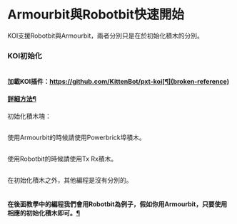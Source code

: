 # Armourbit與Robotbit快速開始

KOI支援Robotbit與Armourbit，兩者分別只是在於初始化積木的分別。

### KOI初始化

<figure><img src="https://kittenbothk.readthedocs.io/en/latest/_images/mcbanner.png" alt=""><figcaption></figcaption></figure>

#### 加載KOI插件：https://github.com/KittenBot/pxt-koi[¶](broken-reference)

#### [詳細方法](../../../makecode/kittenbotandmakecode.md)[¶](broken-reference)

初始化積木塊：

<figure><img src="https://kittenbothk.readthedocs.io/en/latest/_images/14.png" alt=""><figcaption></figcaption></figure>

使用Armourbit的時候請使用Powerbrick埠積木。

<figure><img src="https://kittenbothk.readthedocs.io/en/latest/_images/2.png" alt=""><figcaption></figcaption></figure>

使用Robotbit的時候請使用Tx Rx積木。

<figure><img src="https://kittenbothk.readthedocs.io/en/latest/_images/31.png" alt=""><figcaption></figcaption></figure>

在初始化積木之外，其他編程是沒有分別的。

<figure><img src="https://kittenbothk.readthedocs.io/en/latest/_images/41.png" alt=""><figcaption></figcaption></figure>

#### 在後面教學中的編程我們會用Robotbit為例子，假如你用Armourbit，只要使用相應的初始化積木即可。[¶](broken-reference)
